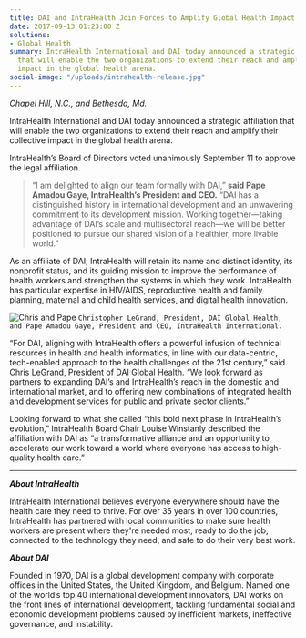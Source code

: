```yaml
---
title: DAI and IntraHealth Join Forces to Amplify Global Health Impact
date: 2017-09-13 01:23:00 Z
solutions:
- Global Health
summary: IntraHealth International and DAI today announced a strategic affiliation
  that will enable the two organizations to extend their reach and amplify their collective
  impact in the global health arena.
social-image: "/uploads/intrahealth-release.jpg"
---
```


*Chapel Hill, N.C., and Bethesda, Md.*

IntraHealth International and DAI today announced a strategic affiliation that will enable the two organizations to extend their reach and amplify their collective impact in the global health arena.

IntraHealth’s Board of Directors voted unanimously September 11 to approve the legal affiliation.

> “I am delighted to align our team formally with DAI,” **said Pape Amadou Gaye, IntraHealth’s President and CEO.** “DAI has a distinguished history in international development and an unwavering commitment to its development mission. Working together—taking advantage of DAI’s scale and multisectoral reach—we will be better positioned to pursue our shared vision of a healthier, more livable world.”

As an affiliate of DAI, IntraHealth will retain its name and distinct identity, its nonprofit status, and its guiding mission to improve the performance of health workers and strengthen the systems in which they work. IntraHealth has particular expertise in HIV/AIDS, reproductive health and family planning, maternal and child health services, and digital health innovation.

![Chris and Pape](/uploads/intrahealth-release.jpg)
`Christopher LeGrand, President, DAI Global Health, and Pape Amadou Gaye, President and CEO, IntraHealth International.`

“For DAI, aligning with IntraHealth offers a powerful infusion of technical resources in health and health informatics, in line with our data-centric, tech-enabled approach to the health challenges of the 21st century,” said Chris LeGrand, President of DAI Global Health. “We look forward as partners to expanding DAI’s and IntraHealth’s reach in the domestic and international market, and to offering new combinations of integrated health and development services for public and private sector clients.”

Looking forward to what she called “this bold next phase in IntraHealth’s evolution,” IntraHealth Board Chair Louise Winstanly described the affiliation with DAI as “a transformative alliance and an opportunity to accelerate our work toward a world where everyone has access to high-quality health care.”   


<hr>
<aside>
<p><strong><em>About IntraHealth</em></strong></p>
<p>IntraHealth International believes everyone everywhere should have the health care they need to thrive. For over 35 years in over 100 countries, IntraHealth has partnered with local communities to make sure health workers are present where they're needed most, ready to do the job, connected to the technology they need, and safe to do their very best work.</p>
<p><strong><em>About DAI</em></strong></p>
<p>Founded in 1970, DAI is a global development company with corporate offices in the United States, the United Kingdom, and Belgium. Named one of the world’s top 40 international development innovators, DAI works on the front lines of international development, tackling fundamental social and economic development problems caused by inefficient markets, ineffective governance, and instability.
</p>
</aside>
